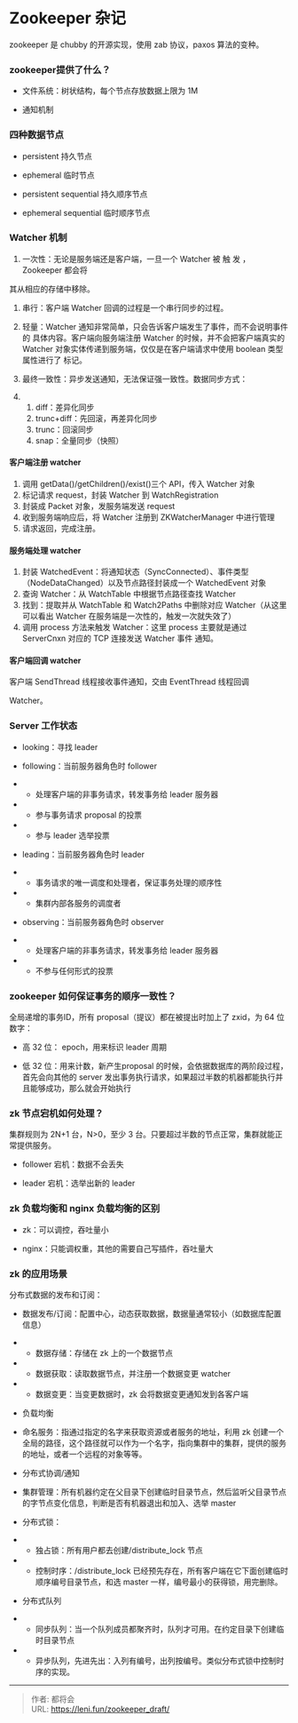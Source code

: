 # Zookeeper 杂记


<!--more-->

zookeeper 是 chubby 的开源实现，使用 zab 协议，paxos 算法的变种。



### zookeeper提供了什么？



- 文件系统：树状结构，每个节点存放数据上限为 1M

- 通知机制



### 四种数据节点



- persistent 持久节点

- ephemeral 临时节点

- persistent sequential 持久顺序节点

- ephemeral sequential 临时顺序节点



### Watcher 机制



1. 一次性：无论是服务端还是客户端，一旦一个 Watcher 被 触 发 ，Zookeeper 都会将



其从相应的存储中移除。



1.  串行：客户端 Watcher 回调的过程是一个串行同步的过程。 

1.  轻量：Watcher 通知非常简单，只会告诉客户端发生了事件，而不会说明事件的
   具体内容。客户端向服务端注册 Watcher 的时候，并不会把客户端真实的 Watcher
   对象实体传递到服务端，仅仅是在客户端请求中使用 boolean 类型属性进行了
   标记。 

1.  最终一致性：异步发送通知，无法保证强一致性。数据同步方式： 

1. 1. diff：差异化同步
   2. trunc+diff：先回滚，再差异化同步
   3. trunc：回滚同步
   4. snap：全量同步（快照）



#### 客户端注册 watcher



1. 调用 getData()/getChildren()/exist()三个 API，传入 Watcher 对象
2. 标记请求 request，封装 Watcher 到 WatchRegistration
3. 封装成 Packet 对象，发服务端发送 request
4. 收到服务端响应后，将 Watcher 注册到 ZKWatcherManager 中进行管理
5. 请求返回，完成注册。



#### 服务端处理 watcher



1.  封装 WatchedEvent：将通知状态（SyncConnected）、事件类型（NodeDataChanged）以及节点路径封装成一个 WatchedEvent 对象 
2. 查询 Watcher：从 WatchTable 中根据节点路径查找 Watcher 
3.  找到：提取并从 WatchTable 和 Watch2Paths 中删除对应 Watcher（从这里可以看出 Watcher 在服务端是一次性的，触发一次就失效了）
4. 调用 process 方法来触发 Watcher：这里 process 主要就是通过 ServerCnxn 对应的 TCP 连接发送 Watcher 事件
   通知。 



#### 客户端回调 watcher



客户端 SendThread 线程接收事件通知，交由 EventThread 线程回调



Watcher。



### Server 工作状态



- looking：寻找 leader

- following：当前服务器角色时 follower 

- - 处理客户端的非事务请求，转发事务给 leader 服务器

- - 参与事务请求 proposal 的投票

- - 参与 leader 选举投票

- leading：当前服务器角色时 leader 

- - 事务请求的唯一调度和处理者，保证事务处理的顺序性

- - 集群内部各服务的调度者

- observing：当前服务器角色时 observer 

- - 处理客户端的非事务请求，转发事务给 leader 服务器

- - 不参与任何形式的投票



### zookeeper 如何保证事务的顺序一致性？



全局递增的事务ID，所有 proposal（提议）都在被提出时加上了 zxid，为 64 位数字：



- 高 32 位： epoch，用来标识 leader 周期

- 低 32 位：用来计数，新产生proposal 的时候，会依据数据库的两阶段过程，首先会向其他的 server 发出事务执行请求，如果超过半数的机器都能执行并且能够成功，那么就会开始执行



### zk 节点宕机如何处理？



集群规则为 2N+1 台，N>0，至少 3 台。只要超过半数的节点正常，集群就能正常提供服务。



- follower 宕机：数据不会丢失

- leader 宕机：选举出新的 leader



### zk 负载均衡和 nginx 负载均衡的区别



- zk：可以调控，吞吐量小

- nginx：只能调权重，其他的需要自己写插件，吞吐量大



### zk 的应用场景



分布式数据的发布和订阅：



-  数据发布/订阅：配置中心，动态获取数据，数据量通常较小（如数据库配置信息） 

- - 数据存储：存储在 zk 上的一个数据节点

- - 数据获取：读取数据节点，并注册一个数据变更 watcher

- - 数据变更：当变更数据时，zk 会将数据变更通知发到各客户端

-  负载均衡 

-  命名服务：指通过指定的名字来获取资源或者服务的地址，利用 zk 创建一个
  全局的路径，这个路径就可以作为一个名字，指向集群中的集群，提供的服务
  的地址，或者一个远程的对象等等。 

-  分布式协调/通知 

-  集群管理：所有机器约定在父目录下创建临时目录节点，然后监听父目录节点的字节点变化信息，判断是否有机器退出和加入、选举 master 

-  分布式锁： 

- - 独占锁：所有用户都去创建/distribute_lock 节点

- - 控制时序：/distribute_lock 已经预先存在，所有客户端在它下面创建临时顺序编号目录节点，和选 master 一样，编号最小的获得锁，用完删除。

-  分布式队列 

- - 同步队列：当一个队列成员都聚齐时，队列才可用。在约定目录下创建临时目录节点

- - 异步队列，先进先出：入列有编号，出列按编号。类似分布式锁中控制时序的实现。


---

> 作者: 都将会  
> URL: https://leni.fun/zookeeper_draft/  

